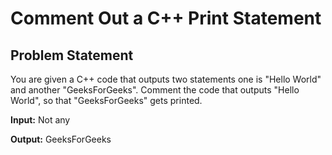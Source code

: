 # Comment Out a C++ Print Statement

## Problem Statement

You are given a C++ code that outputs two statements one is "Hello World" and another "GeeksForGeeks". Comment the code that outputs "Hello World", so that "GeeksForGeeks" gets printed.

**Input:** Not any

**Output:** GeeksForGeeks

